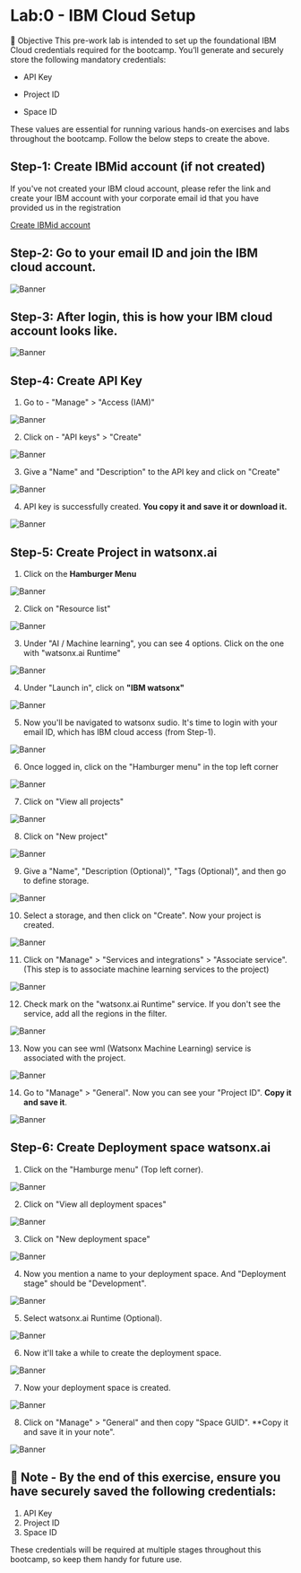 
# Lab:0 - IBM Cloud Setup

🎯 Objective
This pre-work lab is intended to set up the foundational IBM Cloud credentials required for the bootcamp. You’ll generate and securely store the following mandatory credentials:

- API Key

- Project ID

- Space ID

These values are essential for running various hands-on exercises and labs throughout the bootcamp. Follow the below steps to create the above. 

## Step-1: Create IBMid account (if not created) 

If you've not created your IBM cloud account, please refer the link and create your IBM account with your corporate email id that you have provided us in the registration

[Create IBMid account](https://www.ibm.com/docs/en/ibmid?topic=introduction)

## Step-2: Go to your email ID and join the IBM cloud account. 

![Banner](images/img001.png)

## Step-3: After login, this is how your IBM cloud account looks like. 

![Banner](images/img002.png)

## Step-4: Create API Key 

1. Go to - "Manage" > "Access (IAM)"

![Banner](images/img003.png)

2. Click on - "API keys" > "Create"

![Banner](images/img004.png)

3. Give a "Name" and "Description" to the API key and click on "Create"

![Banner](images/img005.png)

4. API key is successfully created. **You copy it and save it or download it.**

![Banner](images/img006.png)

## Step-5: Create Project in watsonx.ai 

1. Click on the **Hamburger Menu**

![Banner](images/img007.png)

2. Click on "Resource list" 

![Banner](images/img008.png)

3. Under "AI / Machine learning", you can see 4 options. Click on the one with "watsonx.ai Runtime" 

![Banner](images/img009.png)

4. Under "Launch in", click on **"IBM watsonx"**

![Banner](images/img010.png)

5. Now you'll be navigated to watsonx sudio. It's time to login with your email ID, which has IBM cloud access (from Step-1). 

![Banner](images/img011.png)

6. Once logged in, click on the "Hamburger menu" in the top left corner 

![Banner](images/img012.png)

7. Click on "View all projects"

![Banner](images/img013.png)

8. Click on "New project"

![Banner](images/img014.png)

9. Give a "Name", "Description (Optional)", "Tags (Optional)", and then go to define storage. 

![Banner](images/img015.png)

10. Select a storage, and then click on "Create". Now your project is created. 

![Banner](images/img016.png)

11. Click on "Manage" > "Services and integrations" > "Associate service". (This step is to associate machine learning services to the project)

![Banner](images/img017.png)

12. Check mark on the "watsonx.ai Runtime" service. If you don't see the service, add all the regions in the filter.

![Banner](images/img018.png)

13. Now you can see wml (Watsonx Machine Learning) service is associated with the project. 

![Banner](images/img019.png)

14. Go to "Manage" > "General". Now you can see your "Project ID". **Copy it and save it**. 

![Banner](images/img020.png)


## Step-6: Create Deployment space watsonx.ai 

1. Click on the "Hamburge menu" (Top left corner). 

![Banner](images/img021.png)

2. Click on "View all deployment spaces" 

![Banner](images/img022.png)

3. Click on "New deployment space" 

![Banner](images/img023.png)

4. Now you mention a name to your deployment space. And "Deployment stage" should be "Development". 

![Banner](images/img024.png)

5. Select watsonx.ai Runtime (Optional). 

![Banner](images/img025.png)

6. Now it'll take a while to create the deployment space. 

![Banner](images/img026.png)

7. Now your deployment space is created. 

![Banner](images/img027.png)

8. Click on "Manage" > "General" and then copy "Space GUID". **Copy it and save it in your note". 

![Banner](images/img028.png)


## 🔔 Note - By the end of this exercise, ensure you have securely saved the following credentials:
1. API Key
2. Project ID
3. Space ID

These credentials will be required at multiple stages throughout this bootcamp, so keep them handy for future use.






